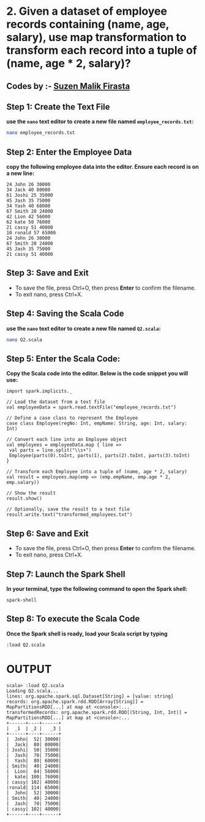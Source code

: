# 2. Given a dataset of employee records containing (name, age, salary), use map transformation to transform each record into a tuple of (name, age * 2, salary)?
## Codes by :- [Suzen Malik Firasta](https://github.com/SuzenFirasta)

## Step 1: Create the Text File
**use the `nano` text editor to create a new file named `employee_records.txt`:**
```bash
nano employee_records.txt
```
## Step 2: Enter the Employee Data
**copy the following employee data into the editor. Ensure each record is on a new line:**

```
24 John 26 30000
34 Jack 40 80000
61 Joshi 25 35000
45 Jash 35 75000
34 Yash 40 60000
67 Smith 20 24000
42 Lion 42 56000
62 kate 50 76000
21 cassy 51 40000
10 ronald 57 65000
24 John 26 30000
67 Smith 20 24000
45 Jash 35 75000
21 cassy 51 40000
```
## Step 3: Save and Exit
* To save the file, press Ctrl+O, then press **Enter** to confirm the filename.
* To exit nano, press Ctrl+X.

## Step 4: Saving the Scala Code
**use the `nano` text editor to create a new file named `Q2.scala`:**
```bash
nano Q2.scala
```

## Step 5: Enter the Scala Code: 
**Copy the Scala code into the editor. Below is the code snippet you will use:**
```
import spark.implicits._

// Load the dataset from a text file
val employeeData = spark.read.textFile("employee_records.txt")

// Define a case class to represent the Employee
case class Employee(regNo: Int, empName: String, age: Int, salary: Int)

// Convert each line into an Employee object
val employees = employeeData.map { line =>
 val parts = line.split("\\s+")
 Employee(parts(0).toInt, parts(1), parts(2).toInt, parts(3).toInt)
}

// Transform each Employee into a tuple of (name, age * 2, salary)
val result = employees.map(emp => (emp.empName, emp.age * 2, emp.salary))

// Show the result
result.show()

// Optionally, save the result to a text file
result.write.text("transformed_employees.txt")
```

## Step 6: Save and Exit
* To save the file, press Ctrl+O, then press **Enter** to confirm the filename.
* To exit nano, press Ctrl+X.

## Step 7: Launch the Spark Shell
**In your terminal, type the following command to open the Spark shell:**
```
spark-shell
```

## Step 8: To execute the Scala Code
**Once the Spark shell is ready, load your Scala script by typing**
```
:load Q2.scala
```

# OUTPUT

```
scala> :load Q2.scala
Loading Q2.scala...
lines: org.apache.spark.sql.Dataset[String] = [value: string]
records: org.apache.spark.rdd.RDD[Array[String]] = MapPartitionsRDD[...] at map at <console>:...
transformedRecords: org.apache.spark.rdd.RDD[(String, Int, Int)] = MapPartitionsRDD[...] at map at <console>:...
+------+----+------+
|  _1  | _2 |   _3 |
+------+----+------+
|  John|  52| 30000|
|  Jack|  80| 80000|
| Joshi|  50| 35000|
|  Jash|  70| 75000|
|  Yash|  80| 60000|
| Smith|  40| 24000|
|  Lion|  84| 56000|
|  kate| 100| 76000|
| cassy| 102| 40000|
|ronald| 114| 65000|
|  John|  52| 30000|
| Smith|  40| 24000|
|  Jash|  70| 75000|
| cassy| 102| 40000|
+------+----+------+
```
